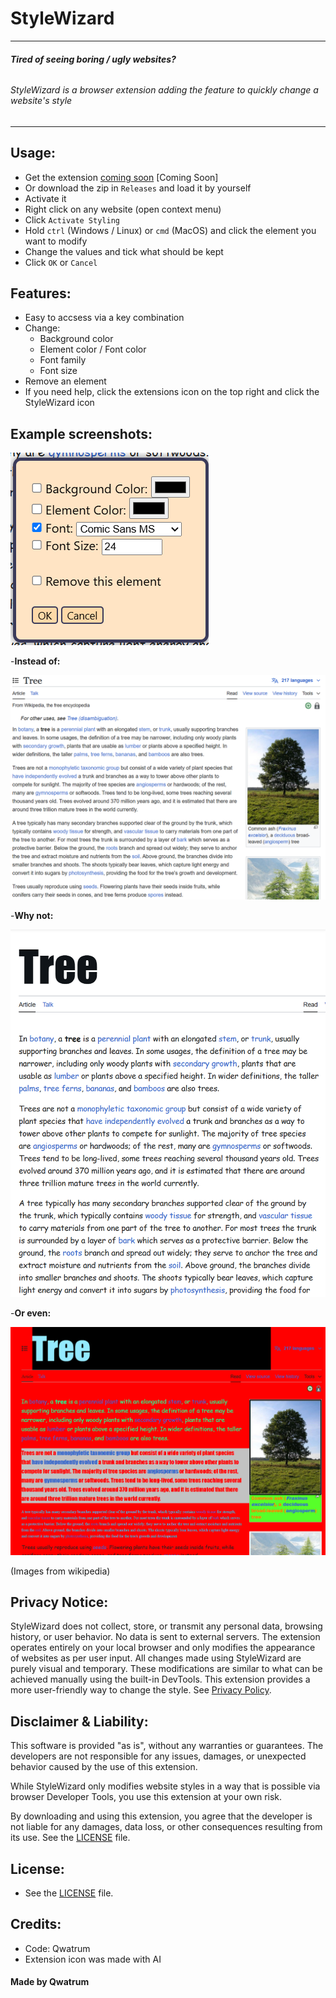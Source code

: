 # StyleWizard
---

###### **Tired of seeing boring / ugly websites?**
###### StyleWizard is a browser extension adding the feature to quickly change a website's style
---


## Usage:
- Get the extension [coming soon](here) [Coming Soon]
- Or download the zip in `Releases` and load it by yourself
- Activate it
- Right click on any website (open context menu)
- Click ``Activate Styling``
- Hold ``ctrl`` (Windows / Linux) or ``cmd`` (MacOS) and click the element you want to modify
- Change the values and tick what should be kept
- Click ``OK`` or ``Cancel``


## Features:
- Easy to accsess via a key combination
- Change:
    - Background color
    - Element color / Font color
    - Font family
    - Font size
- Remove an element
- If you need help, click the extensions icon on the top right and click the StyleWizard icon


## Example screenshots:
![menu](images/menu.png)

-**Instead of:**

![normal](images/normal.png)

-**Why not:**

![edit1](images/edit1.png)

-**Or even:**

![edit2](images/edit2.png)

(Images from wikipedia)

## Privacy Notice:
StyleWizard does not collect, store, or transmit any personal data, browsing history, or user behavior. No data is sent to external servers. The extension operates entirely on your local browser and only modifies the appearance of websites as per user input. All changes made using StyleWizard are purely visual and temporary. These modifications are similar to what can be achieved manually using the built-in DevTools. This extension provides a more user-friendly way to change the style. See [Privacy Policy](privacy.md).

## Disclaimer & Liability:
This software is provided "as is", without any warranties or guarantees. The developers are not responsible for any issues, damages, or unexpected behavior caused by the use of this extension.

While StyleWizard only modifies website styles in a way that is possible via browser Developer Tools, you use this extension at your own risk.

By downloading and using this extension, you agree that the developer is not liable for any damages, data loss, or other consequences resulting from its use. See the [LICENSE](License.txt) file.

## License:
- See the [LICENSE](License.txt) file.


## Credits:
- Code: Qwatrum
- Extension icon was made with AI

#### Made by Qwatrum